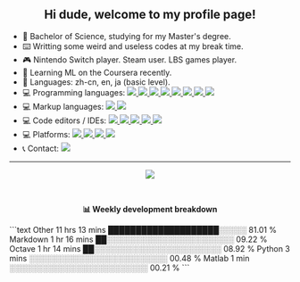 <h2 align="center">Hi dude, welcome to my profile page!</h2>

<p align="left">
<ul>
    <li>🧪 Bachelor of Science, studying for my Master's degree.</li>
    <li>⌨️ Writting some weird and useless codes at my break time.</li>
    <li>🎮 Nintendo Switch player. Steam user. LBS games player.</li>
    <li>📖 Learning ML on the Coursera recently.</li>
    <li>💬 Languages: zh-cn, en, ja (basic level).</li>
    <li>💻 Programming languages:
        <a href="https://www.python.org/">
            <img src="https://img.shields.io/badge/-Python-3776AB?style=flat&logo=Python&logoColor=white" />
        </a>
        <a href="about:blank">
            <img src="https://img.shields.io/badge/-C-A8B9CC?style=flat&logo=C&logoColor=white" />
        </a>
        <a href="https://isocpp.org/">
            <img src="https://img.shields.io/badge/-C++-00599C?style=flat&logo=C%2B%2B&logoColor=white" />
        </a>
        <a href="https://docs.microsoft.com/en-us/dotnet/csharp/">
            <img src="https://img.shields.io/badge/-C%23-239120?style=flat&logo=C-Sharp&logoColor=white" />
        </a>
        <a href="https://java.com/">
            <img src="https://img.shields.io/badge/-Java-007396?style=flat&logo=Java&logoColor=white" />
        </a>
        <a href="https://www.php.net/">
            <img src="https://img.shields.io/badge/-PHP-777BB4?style=flat&logo=PHP&logoColor=white" />
        </a>
        <a href="https://sqlite.org/">
            <img src="https://img.shields.io/badge/-SQL-003B57?style=flat&logo=SQLite&logoColor=white" />
        </a>
        <a href="https://www.gnu.org/software/octave/">
            <img src="https://img.shields.io/badge/-Octave-0790C0?style=flat&logo=Octave&logoColor=white" />
        </a>
    </li>
    <li>💻 Markup languages:
        <a href="https://daringfireball.net/projects/markdown/">
            <img src="https://img.shields.io/badge/-Markdown-000000?style=flat&logo=Markdown&logoColor=white" />
        </a>
        <a href="https://html.spec.whatwg.org/multipage/">
            <img src="https://img.shields.io/badge/-HTML-E34F26?style=flat&logo=HTML5&logoColor=white" />
        </a>
    </li>
    <li>💻 Code editors / IDEs:
        <a href="https://code.visualstudio.com/">
            <img
                src="https://img.shields.io/badge/-Visual%20Studio%20Code-007ACC?style=flat&logo=Visual-Studio-Code&logoColor=white" />
        </a>
        <a href="https://visualstudio.microsoft.com/vs/">
            <img
                src="https://img.shields.io/badge/-Visual%20Studio-5C2D91?style=flat&logo=Visual-Studio&logoColor=white" />
        </a>
        <a href="https://www.eclipse.org/ide/">
            <img src="https://img.shields.io/badge/-Eclipse-2C2255?style=flat&logo=Eclipse-IDE&logoColor=white" />
        </a>
        <a href="https://www.jetbrains.com/pycharm/">
            <img src="https://img.shields.io/badge/-PyCharm-000000?style=flat&logo=JetBrains&logoColor=white" />
        </a>
        <a href="https://www.gnu.org/software/octave/">
            <img src="https://img.shields.io/badge/-Octave%20(CLI)-0790C0?style=flat&logo=Octave&logoColor=white" />
        </a>
    </li>
    <li>💻 Platforms:
        <a href="https://www.microsoft.com/windows/">
            <img src="https://img.shields.io/badge/-Windows%2010-0078D6?style=flat&logo=Windows&logoColor=white" />
        </a>
        <a href="https://ubuntu.com/">
            <img src="https://img.shields.io/badge/-Ubuntu%2018-E95420?style=flat&logo=Ubuntu&logoColor=white" />
        </a>
        <a href="https://www.apple.com/ios/ios-13/">
            <img src="https://img.shields.io/badge/-iOS%2013-999999?style=flat&logo=Apple&logoColor=white" />
        </a>
        <a href="https://www.apple.com/ipados/">
            <img src="https://img.shields.io/badge/-iPadOS%2013-999999?style=flat&logo=Apple&logoColor=white" />
        </a>
    </li>
    <li>📞 Contact:
        <a href="https://t.me/MetLee">
            <img src="https://img.shields.io/badge/-MetLee-2CA5E0?style=flat&logo=telegram&logoColor=white" />
        </a>
    </li>
</ul>
</p>

<hr />

<p align="center">
    <img src="https://github-readme-stats.vercel.app/api?username=MetLee&show_icons=true">
</p>
<br />

<p align="center"><b>📊 Weekly development breakdown</b></p>
<!--START_SECTION:waka-->
```text
Other      11 hrs 13 mins  ████████████████████░░░░░   81.01 % 
Markdown   1 hr 16 mins    ██░░░░░░░░░░░░░░░░░░░░░░░   09.22 % 
Octave     1 hr 14 mins    ██░░░░░░░░░░░░░░░░░░░░░░░   08.92 % 
Python     3 mins          ░░░░░░░░░░░░░░░░░░░░░░░░░   00.48 % 
Matlab     1 min           ░░░░░░░░░░░░░░░░░░░░░░░░░   00.21 %
```
<!--END_SECTION:waka-->